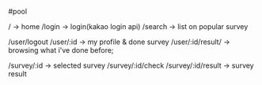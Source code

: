 #pool


/ -> home 
/login -> login(kakao login api)
/search -> list on popular survey

/user/logout
/user/:id -> my profile & done survey
/user/:id/result/ -> browsing what i've done before;

/survey/:id -> selected survey
/survey/:id/check
/survey/:id/result -> survey result

